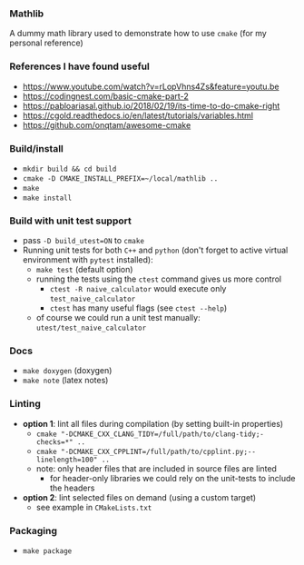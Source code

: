 ### Mathlib
 A dummy math library used to demonstrate how to use `cmake` (for my personal
 reference)

### References I have found useful
 + https://www.youtube.com/watch?v=rLopVhns4Zs&feature=youtu.be
 + https://codingnest.com/basic-cmake-part-2
 + https://pabloariasal.github.io/2018/02/19/its-time-to-do-cmake-right
 + https://cgold.readthedocs.io/en/latest/tutorials/variables.html
 + https://github.com/onqtam/awesome-cmake

### Build/install
 + `mkdir build && cd build`
 + `cmake -D CMAKE_INSTALL_PREFIX=~/local/mathlib ..`
 + `make`
 + `make install`

### Build with unit test support
 + pass `-D build_utest=ON` to `cmake`
 + Running unit tests for both `C++` and `python` (don't forget to active virtual environment with `pytest` installed):
   + `make test` (default option)
   + running the tests using the `ctest` command gives us more control
     + `ctest -R naive_calculator` would execute only `test_naive_calculator`
     + `ctest` has many useful flags (see `ctest --help`)
   + of course we could run a unit test manually: `utest/test_naive_calculator`

### Docs
 + `make doxygen` (doxygen)
 + `make note` (latex notes)

### Linting
 + **option 1**: lint all files during compilation (by setting built-in properties)
   + `cmake "-DCMAKE_CXX_CLANG_TIDY=/full/path/to/clang-tidy;-checks=*" ..`
   + `cmake "-DCMAKE_CXX_CPPLINT=/full/path/to/cpplint.py;--linelength=100" ..`
   + note: only header files that are included in source files are linted
     + for header-only libraries we could rely on the unit-tests to include the headers
 + **option 2**: lint selected files on demand (using a custom target)
   + see example in `CMakeLists.txt`

### Packaging
 + `make package`
